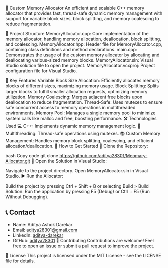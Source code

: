 🧠 Custom Memory Allocator
An efficient and scalable C++ memory allocator that provides fast, thread-safe dynamic memory management with support for variable block sizes, block splitting, and memory coalescing to reduce fragmentation.

📂 Project Structure
MemoryAllocator.cpp: Core implementation of the memory allocator, handling memory allocation, deallocation, block splitting, and coalescing.
MemoryAllocator.hpp: Header file for MemoryAllocator.cpp, containing class definitions and method declarations.
main.cpp: Demonstrates the usage of the custom memory allocator by allocating and deallocating various-sized memory blocks.
MemoryAllocator.sln: Visual Studio solution file to open the project.
MemoryAllocator.vcxproj: Project configuration file for Visual Studio.

🚀 Key Features
Variable Block Size Allocation: Efficiently allocates memory blocks of different sizes, maximizing memory usage.
Block Splitting: Splits larger blocks to fulfill smaller allocation requests, optimizing memory utilization.
Memory Coalescing: Merges adjacent free blocks upon deallocation to reduce fragmentation.
Thread-Safe: Uses mutexes to ensure safe concurrent access to memory operations in multithreaded environments.
Memory Pool: Manages a single memory pool to minimize system calls like malloc and free, boosting performance.
🛠️ Technologies Used
💻 C++: Implements dynamic memory management logic.
🧵 Multithreading: Thread-safe operations using mutexes.
📚 Custom Memory Management: Handles memory block splitting, coalescing, and efficient allocation/deallocation.
🎯 How to Get Started
🔗 Clone the Repository:

bash
Copy code
git clone https://github.com/aditya28301/Meomary-Allocator.git
📂 Open the Solution in Visual Studio:

Navigate to the project directory.
Open MemoryAllocator.sln in Visual Studio.
▶️ Run the Allocator:

Build the project by pressing Ctrl + Shift + B or selecting Build > Build Solution.
Run the application by pressing F5 (Debug) or Ctrl + F5 (Run Without Debugging).

## 📞 Contact
- Name: Aditya Ashok Darekar
- Email: aditya28301@gmail.com
- LinkedIn: [aditya-darekar](https://www.linkedin.com/in/aditya-darekar-318a26143/)
- GitHub: [aditya28301](https://github.com/aditya28301)
🤝 Contributing
Contributions are welcome! Feel free to open an issue or submit a pull request to improve the project.

📄 License
This project is licensed under the MIT License - see the LICENSE file for details.
